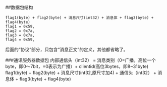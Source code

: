 <!--=============================================================================
#     FileName: design.md
#         Desc: 设计文档
#       Author: sunminghong
#        Email: allen.fantasy@gmail.com
#     HomePage: http://weibo.com/5d13
#      Version: 0.0.1
#   LastChange: 2012-11-09 15:34:06
#      History:
=============================================================================-->

##数据包结构

	flag1(byte) + flag2(byte) + 消息尺寸(int32) + 消息体 + flag3(byte) + flag4(byte)  
	flag1 = 0x59,  
	flag2 = 0x7a,  
	flag3 = 0x7a,  
	flag4 = 0x59,

后面的“协议”部分，只包含“消息正文”的定义，其他都省略了。


###通讯服务器数据包
内部通信头（int32） = 消息类别（0=广播，高位一个byte，即0～7bit，=0表示为广播）+ clientid(高位3bytes，即8~31byte) 
flag1(byte) + flag2(byte) + 消息尺寸(int32,原尺寸加4) + 通信头（int32） +  消息体 + flag3(byte) + flag4(byte)  
 
